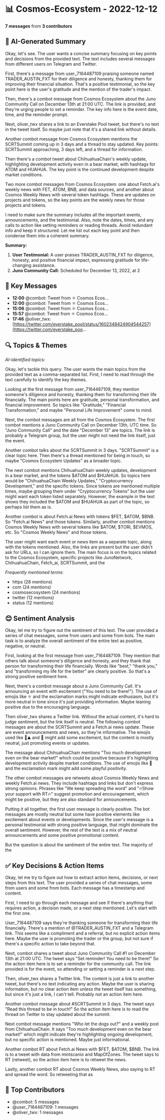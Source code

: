 # 📊 Cosmos-Ecosystem - 2022-12-12
**7 messages** from **3 contributors**

## 📝 AI-Generated Summary
<think>
Okay, let's see. The user wants a concise summary focusing on key points and decisions from the provided text. The text includes several messages from different users on Telegram and Twitter.

First, there's a message from user_7164487109 praising someone named TRADER_AUSTIN_FXT for their diligence and honesty, thanking them for improving their financial situation. That's a positive testimonial, so the key point here is the user's gratitude and the mention of the trader's impact.

Then, there's a combot message from Cosmos Ecosystem about the Juno Community Call on December 13th at 21:00 UTC. The link is provided, and they're urging people to set a reminder. The key info here is the event date, time, and the reminder prompt.

Next, oliver_twx shares a link to an Everstake Pool tweet, but there's no text in the tweet itself. So maybe just note that it's a shared link without details.

Another combot message from Cosmos Ecosystem mentions the SCRTSummit coming up in 3 days and a thread to stay updated. Key points: SCRTSummit approaching, 3 days left, and a thread for information.

Then there's a combot tweet about ChihuahuaChain's weekly update, highlighting development activity even in a bear market, with hashtags for ATOM and HUAHUA. The key point is the continued development despite market conditions.

Two more combot messages from Cosmos Ecosystem: one about Fetch.ai's weekly news with FET, ATOM, BNB, and data sources, and another about Cosmos Weekly News with several token hashtags. These are updates on projects and tokens, so the key points are the weekly news for those projects and tokens.

I need to make sure the summary includes all the important events, announcements, and the testimonial. Also, note the dates, times, and any calls to action like setting reminders or reading threads. Avoid redundant info and keep it structured. Let me list out each key point and then condense them into a coherent summary.
</think>

**Summary:**  
1. **User Testimonial:** A user praises TRADER_AUSTIN_FXT for diligence, honesty, and positive financial impact, expressing gratitude for life-changing assistance.  
2. **Juno Community Call:** Scheduled for December 13, 2022, at 2

## 💬 Key Messages
- **12:00** @combot: [‌‌‌‌‎⁠](https://twitter.com/CosmosEcosystem/status/1602272139926679552)Tweet from ⚛️ Cosmos Ecos...
- **12:00** @combot: [‌‌‌‌‎⁠](https://twitter.com/CosmosEcosystem/status/1602272171606167552)Tweet from ⚛️ Cosmos Ecos...
- **15:06** @combot: [‌‌‌‌‎⁠](https://twitter.com/CosmosEcosystem/status/1602318887147950080)Tweet from ⚛️ Cosmos Ecos...
- **15:57** @combot: [‌‌‌‌‎⁠](https://twitter.com/CosmosEcosystem/status/1602331752797818881)Tweet from ⚛️ Cosmos Ecos...
- **17:46** @oliver_twx: [https://twitter.com/everstake_pool/status/1602348424904544257](https://twitter.com/everstake_poo...

## 🔍 Topics & Themes
*AI-identified topics:*
> <think>
Okay, let's tackle this query. The user wants the main topics from the provided text as a comma-separated list. First, I need to read through the text carefully to identify the key themes.

Looking at the first message from user_7164487109, they mention someone's diligence and honesty, thanking them for transforming their life financially. The main points here are gratitude, personal transformation, and financial improvement. So topics like "Gratitude," "Financial Transformation," and maybe "Personal Life Improvement" come to mind.

Next, the combot messages are all from the Cosmos Ecosystem. The first combot mentions a Juno Community Call on December 13th, UTC time. So "Juno Community Call" and the date "December 13" are topics. The link is probably a Telegram group, but the user might not need the link itself, just the event.

Another combot talks about the SCRTSummit in 3 days. "SCRTSummit" is a clear topic here. Then there's a thread mentioned for being in touch, so maybe "Cosmos Ecosystem Updates" as a broader topic.

The next combot mentions ChihuahuaChain weekly updates, development in a bear market, and the tokens $ATOM and $HUAHUA. So topics here would be "ChihuahuaChain Weekly Updates," "Cryptocurrency Development," and the specific tokens. Since tokens are mentioned multiple times, maybe grouping them under "Cryptocurrency Tokens" but the user might want each token listed separately. However, the example in the text shows they included the $ATOM and $HUAHUA as part of the topic, so perhaps list them as is.

Another combot is about Fetch.ai News with tokens $FET, $ATOM, $BNB. So "Fetch.ai News" and those tokens. Similarly, another combot mentions Cosmos Weekly News with several tokens like $ATOM, $TORI, $EVMOS, etc. So "Cosmos Weekly News" and those tokens.

The user might want each event or news item as a separate topic, along with the tokens mentioned. Also, the links are present but the user didn't ask for URLs, so I can ignore them. The main focus is on the topics related to the Cosmos Ecosystem, specific projects like JunoNetwork, ChihuahuaChain, Fetch_ai, SCRTSummit, and the

*Frequently mentioned terms:*
- https (28 mentions)
- com (24 mentions)
- cosmosecosystem (24 mentions)
- twitter (12 mentions)
- status (12 mentions)

## 😊 Sentiment Analysis
<think>
Okay, let me try to figure out the sentiment of this text. The user provided a series of chat messages, some from users and some from bots. The main task is to analyze the overall sentiment of the entire text as positive, negative, or neutral.

First, looking at the first message from user_7164487109. They mention that others talk about someone's diligence and honesty, and they thank that person for transforming their life financially. Words like "best," "thank you," and "transforming my life for the better" are clearly positive. So that's a strong positive sentiment here.

Next, there's a combot message about a Juno Community Call. It's announcing an event with excitement ("You need to be there!"). The use of emojis like ⚛️ and the exclamation marks might indicate enthusiasm, but it's more neutral in tone since it's just providing information. Maybe leaning positive due to the encouraging language.

Then oliver_twx shares a Twitter link. Without the actual content, it's hard to judge sentiment, but the link itself is neutral. The following combot messages are about the SCRTSummit and a Fetch.ai news update. These are event announcements and news, so they're informative. The emojis used like 🤫⛰️ and 👀 might add some excitement, but the content is mostly neutral, just promoting events or updates.

The message about ChihuahuaChain mentions "Too much development even on the bear market!" which could be positive because it's highlighting development activity despite market conditions. The use of emojis like 🐶 and the exclamation mark might add some playful positivity.

The other combot messages are retweets about Cosmos Weekly News and weekly Fetch.ai news. They include hashtags and links but don't express strong opinions. Phrases like "We keep spreading the word" and "🔥Show your support with RT🔥" suggest promotion and encouragement, which might be positive, but they are also standard for announcements.

Putting it all together, the first user message is clearly positive. The bot messages are mostly neutral but some have positive elements like excitement about events or developments. Since the user's message is a personal testimonial with strong positive language, that might dominate the overall sentiment. However, the rest of the text is a mix of neutral announcements and some positive promotional content. 

But the question is about the sentiment of the entire text. The majority of the

## ✅ Key Decisions & Action Items
<think>
Okay, let me try to figure out how to extract action items, decisions, or next steps from this text. The user provided a series of chat messages, some from users and some from bots. Each message has a timestamp and content.

First, I need to go through each message and see if there's anything that requires action, a decision made, or a next step mentioned. Let's start with the first one.

User_7164487109 says they're thanking someone for transforming their life financially. There's a mention of @TRADER_AUSTIN_FXT and a Telegram link. This seems like a compliment and a referral, but no explicit action items here. Maybe the user is promoting the trader or the group, but not sure if there's a specific action to take beyond that.

Next, combot shares a tweet about Juno Community Call #1 on December 13th at 21:00 UTC. The tweet says "Set reminder! You need to be there!" So the action item here is to set a reminder for the community call. The link provided is for the event, so attending or setting a reminder is a next step.

Then, oliver_twx shares a Twitter link. The content is just a link to another tweet, but there's no text indicating any action. Maybe the user is sharing information, but no clear action item unless the tweet itself has something, but since it's just a link, I can't tell. Probably not an action item here.

Another combot message about #SCRTSummit in 3 days. The tweet says "Read this thread to be in touch!" So the action item here is to read the thread on Twitter to stay updated about the summit.

Next combot message mentions "Who let the dogs out?" and a weekly post from ChihuahuaChain. It says "Too much development even on the bear market!" which might indicate they're highlighting ongoing development, but no specific action is mentioned. Maybe just informational.

Another combot RT about Fetch.ai News with $FET, $ATOM, $BNB. The link is to a tweet with data from mintscanio and MapOfZones. The tweet says to RT (retweet), so the action item here is to retweet the news.

Lastly, another combot RT about Cosmos Weekly News, also saying to RT and spread the word. So retweeting that as

## 👥 Top Contributors
- @combot: 5 messages
- @user_7164487109: 1 messages
- @oliver_twx: 1 messages